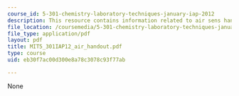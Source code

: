 ```yaml
---
course_id: 5-301-chemistry-laboratory-techniques-january-iap-2012
description: This resource contains information related to air sens handout.
file_location: /coursemedia/5-301-chemistry-laboratory-techniques-january-iap-2012/eb30f7ac00d300e8a78c3078c93f77ab_MIT5_301IAP12_air_handout.pdf
file_type: application/pdf
layout: pdf
title: MIT5_301IAP12_air_handout.pdf
type: course
uid: eb30f7ac00d300e8a78c3078c93f77ab

---
```

None